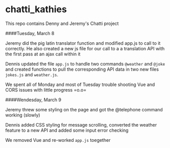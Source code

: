# chatti_kathies
This repo contains Denny and Jeremy's Chatti project

####Tuesday, March 8

Jeremy did the pig latin translator function and modified app.js to call to it correctly. He also created a new js file for our call to a a translation API with the first pass at an ajax call within it

Dennis updated the file `app.js` to handle two commands `@weather` and `@joke` and created functions to pull the corresponding API data in two new files `jokes.js` and `weather.js`.

We spent all of Monday and most of Tuesday trouble shooting Vue and CORS issues with little progress  =o.o=

####Wendesday, March 9

Jeremy threw some styling on the page and got the @telephone command working (slowly)

Dennis added CSS styling for message scrolling, converted the weather feature to a new API and added some input error checking

We removed Vue and re-worked `app.js` toegether     

